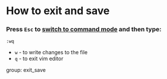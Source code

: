 # How to exit and save

### Press `Esc` to [switch to command mode](/vim/how-to-switch-to-command-mode) and then type:

```text
:wq
```

- `w` - to write changes to the file
- `q` - to exit vim editor

group: exit_save


